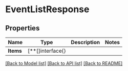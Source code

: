 # EventListResponse

## Properties

Name | Type | Description | Notes
------------ | ------------- | ------------- | -------------
**Items** | [**[]interface{} |  | 

[[Back to Model list]](../README.md#documentation-for-models) [[Back to API list]](../README.md#documentation-for-api-endpoints) [[Back to README]](../README.md)


